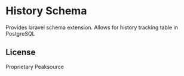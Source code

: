 # History Schema

Provides laravel schema extension. Allows for history tracking table in PostgreSQL

## License
Proprietary Peaksource
